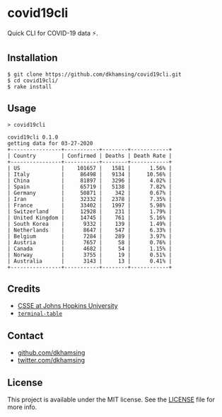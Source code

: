 # covid19cli

Quick CLI for COVID-19 data :zap:.

## Installation

```
$ git clone https://github.com/dkhamsing/covid19cli.git
$ cd covid19cli/
$ rake install
```

## Usage

```shell
> covid19cli

covid19cli 0.1.0
getting data for 03-27-2020
+----------------+-----------+--------+------------+
| Country        | Confirmed | Deaths | Death Rate |
+----------------+-----------+--------+------------+
| US             |    101657 |   1581 |      1.56% |
| Italy          |     86498 |   9134 |     10.56% |
| China          |     81897 |   3296 |      4.02% |
| Spain          |     65719 |   5138 |      7.82% |
| Germany        |     50871 |    342 |      0.67% |
| Iran           |     32332 |   2378 |      7.35% |
| France         |     33402 |   1997 |      5.98% |
| Switzerland    |     12928 |    231 |      1.79% |
| United Kingdom |     14745 |    761 |      5.16% |
| South Korea    |      9332 |    139 |      1.49% |
| Netherlands    |      8647 |    547 |      6.33% |
| Belgium        |      7284 |    289 |      3.97% |
| Austria        |      7657 |     58 |      0.76% |
| Canada         |      4682 |     54 |      1.15% |
| Norway         |      3755 |     19 |      0.51% |
| Australia      |      3143 |     13 |      0.41% |
+----------------+-----------+--------+------------+
```

## Credits
- [CSSE at Johns Hopkins University](https://github.com/CSSEGISandData/COVID-19)
- [`terminal-table`](https://github.com/tj/terminal-table)


## Contact

- [github.com/dkhamsing](https://github.com/dkhamsing)
- [twitter.com/dkhamsing](https://twitter.com/dkhamsing)

## License

This project is available under the MIT license. See the [LICENSE](LICENSE) file for more info.
